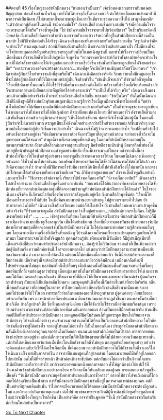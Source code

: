 ##ตอนที่ 45 เรื่องใหญ่ของสำนักฝึกหลวง
“แน่นอนว่าเป็นเขา” เจ๋อซิ่วมองพวกเขาราวกับมองคนปัญญาอ่อน
ก่อนที่จะเข้ามาในจิงตู เขายังไม่ได้บรรลุถึงขั้นทะลวงอเวจี ต่อให้สายเลือดของเผ่าหมาป่ามีพรสวรรค์เป็นพิเศษ ก็ไม่สามารถที่จะเอาชนะผู้แข็งแกร่งในขั้นรวบรวมดวงดาวไปได้
เขาพูดขึ้นมาอีก “แต่ว่าถ้าหากสู้กับเขาในตอนนี้ ข้ามีความมั่นใจ”
ถังซานสือลิ่วถามขึ้นอย่างสงสัย “เจ้ามีความมั่นใจว่าจะเอาชนะเขาได้หรือ”
เจ๋อซิ่วพูดขึ้น “ไม่ ข้ามีความมั่นใจว่าจะตายไปพร้อมกับเขา”
ในชั่วพริบตาห้องก็เงียบสงัด ถังซานสือลิ่วคิดอย่างปวดหัว นอกจากตัวเองแล้ว เจ้าพวกที่อยู่ในสำนักฝึกหลวงนี้ล้วนเป็นพวกบ้า ไม่มีวิธีจะติดต่อกันได้จริงๆ
เฉินฉางเซิงมองมาที่เขาอย่างกะทันหันแล้วถามขึ้น “สรุปแล้วเจ้าคิดจะทำอะไร”
ตามเหตุผลแล้ว ด้วยนิสัยของถังซานสือลิ่ว ถึงเขาจะกำเริบเสิบสานอย่างไร ก็ไม่มีทางที่จะจงใจท้าทายบุคคลสำคัญอย่างประมุขตระกูลเทียนไห่ในหอเฉิงหูเช่นนี้ และทำให้เรื่องราวเปลี่ยนเป็นดุเดือดขึ้นมา
ถังซานสือลิ่วเงียบไปครู่หนึ่ง จึงพูดขึ้น “พวกเราเคยวิเคราะห์กันว่าทั้งสองฝ่ายคิดจะทำอะไร บางทีใต้เท้าสังฆราชคิดจะให้เจ้าถูกขัดเกลาอย่างรวดเร็วยิ่งขึ้น เช่นนั้นทำไมตระกูลเทียนไห่จึงยอมร่วมมือ”
“เพราะว่าพวกเขาคิดจะสร้างสถานการณ์...ท้ายที่สุดก็จะบีบให้ข้าเผชิญหน้ากับสวีโหย่วหรง”
“เจ้าคิดจะต่อสู้กับสวีโหย่วหรงจนถึงที่สุดหรือไม่”
เฉินฉางเซิงคิดอย่างจริงจัง จึงพบว่าตนไม่มีเหตุผลอะไร ที่จะไปต่อสู้กับเด็กสาวที่ยังไม่เคยพบหน้าผู้นั้น จึงส่ายหัวขึ้น
“เช่นนั้นก็จบแล้ว”
ถังซานสือลิ่วพูดขึ้น “เรื่องที่ข้าต้องทำในตอนนี้ ก็คือใช้วิธีรับมือที่พวกเขาล้วนคิดไม่ถึง หลังจากที่ทำเรื่องนี้เรียบร้อยแล้ว เจ้าก็จะสามารถอ่านหนังสือและบำเพ็ญเพียรได้อย่างสงบแล้ว”
“จะเป็นไปได้จริงๆ หรือ” เฉินฉางเซิงมองเขาแล้วถามขึ้นอย่างจริงจัง
คิ้วกระบี่ของถังซานสือลิ่วเลิกขึ้น พลางเอ่ย “ข้าเป็นใคร”
ทันใดนั้นเฉินฉางเซิงก็นึกถึงซูหลีที่ข้างบ่อน้ำพุร้อนบนภูเขาหิมะ และรู้สึกว่าเรื่องนี้ดูเหมือนจะพึ่งพาไม่ค่อยได้
“แต่ว่า ทำไมอีกฝ่ายถึงได้เพิ่มแรงกดดันที่มีต่อสำนักฝึกหลวงอย่างกะทันหันล่ะ”
เป็นถึงประมุขของตระกูลเทียนไห่ แน่นอนว่าไม่ใช่เพราะไม่ได้กินกุ้งมังกร ก็จะเปลี่ยนแปลงนโยบายที่กำหนดเอาไว้
ถังซานสือลิ่วมองแล้วยิ้มขึ้นมา ค่อนข้างจะดูมีเจตนาร้ายอยู่
“เห็นได้อย่างชัดเจน พ่อตาที่เจ้าโชคดีได้มาผู้นั้น ในตอนนี้รู้สึกว่าเจ้าไม่เลวอย่างมาก ตระกูลเทียนไห่กังวลใจอย่างมากว่าสวีโหย่วหรงจะชอบเจ้าขึ้นมาจริงๆ และหากเกิดไม่ยอมต่อสู้กับเจ้าขึ้นมาจะว่าอย่างไร”
เฉินฉางเซิงไม่รู้ว่าควรจะตอบอย่างไร จึงเปลี่ยนหัวข้อไปอย่างแข็งกระด้างอยู่บ้าง “อันดับแรกพวกเราต้องจัดการปัญหาที่อยู่ตรงหน้าก่อน จะทำอย่างไรถึงจะไม่ถูกพวกเขาถมใส่จนตาย”
คำพูดนี้เขาเพิ่งจะเคยพูดที่หอเฉินหู
ในตอนที่สำนักฝึกหลวงตกอยู่ในสถานการณ์ลำบาก ถังซานสือลิ่วกลับมาจากสุสานเทียนซู มือซ้ายถือชามน้ำเต้าหู้ มือขวาถือปาท่องโก๋ เขาอยู่ที่หน้าประตูสำนักฝึกหลวงแล้วพูดอย่างมีพลัง เรื่องนี้เขาจะมาแก้ไขเอง หลังจากนั้นก็เอาปาท่องโก๋จิ้มลงไปในน้ำเต้าหู้อย่างแรง พลางพูดขึ้นว่าจะกดพวกเขาให้จม ในตอนนี้เฉินฉางเซิงอยากรู้อย่างมาก วิธีที่ว่าน้ำมาให้เอาดินถม กองทัพมาให้ทหารสกัดเห็นได้ชัดว่าไม่สามารถใช้ต่อไปได้แล้ว เขายังคิดจะถมอย่างไร
ถ้าหากไม่มีวิธีการอะไรรับมือ เขาทำได้เพียงไม่ไปคำนึงถึงเรื่องนี้ให้มากนัก และตรงเข้าไปขอพบใต้เท้าสังฆราชที่พระราชวังหลีเลย
“จม มีวิธีการอยู่หลายแบบ” ถังซานซื่อลิ่วพูดขึ้นอย่างมีแผนการในใจ “วิธีการของข้าต่อจากนี้ เรียกว่าใช้น้ำจมเจ็ดกองทัพ”
“น้ำจมเจ็ดกองทัพ?” เฉินฉางเซิงไม่เข้าใจอย่างมาก
ถังซานสือลิ่วพูดขึ้นอย่างกะทันหัน “ก่อนหน้านี้ได้ยินว่ากองทัพของนิกายหลวงได้จับนักท่องเที่ยวจากต่างเมืองสองกลุ่มที่คิดจะลอบเข้ามาดูทิวทัศน์ของสำนักฝึกหลวงได้อีกแล้ว”
ในใจของเฉินฉางเซิงคิด นี่เกี่ยวอะไรกับเรื่องที่พวกเรากำลังพูดกันอยู่หรือ
ถังซานสือลิ่วพูดขึ้นต่อ “เรื่องนี้ให้เตือนอะไรบางอย่างให้กับข้า ในเมื่อมีคนมากมายล้วนอยากเข้ามาดู ไม่สู้พวกเราขายตั๋วไปเลย ยังสามารถหาเงินได้อีก”
เฉินฉางเซิงกับเซวียนหยวนผ้อก็ยังไม่เข้าใจ
ถังซานสือลิ่วมองพวกเขาแล้วพูดขึ้นอย่างจริงจัง “ที่ข้าอยากจะพูดคือ สำนักฝึกหลวงกว้างใหญ่อย่างมาก...กลับมีแค่พวกเราไม่กี่คน ไม่รู้สึกเหงาหรืออย่างไร”
......
......
เช้าตรู่ของวันที่สอง ในยามที่ฟ้าเพิ่งจะเริ่มสว่าง ที่นอกสำนักฝึกหลวงก็มีชาวเมืองจำนวนมากที่มาดูเรื่องสนุกกัน
เห็นได้อย่างชัดเจน เรื่องที่เมื่อวานกองทัพของนิกายหลวงจับนักท่องเที่ยวสามกลุ่มที่คิดจะลอบเข้าไปในสำนักฝึกหลวงได้ ไม่ได้ส่งผลกระทบต่อความรู้สึกของคนอื่นๆ เลย
โดยเฉพาะเมื่อวานเรื่องที่เกิดขึ้นที่หอเฉิงหู ไปจนถึงความโกรธเกรี้ยวของประมุขตระกูลเทียนไห่ที่ตามมา ได้แพร่กระจายไปทั่วทั้งจิงตูแล้ว ทุกคนล้วนรู้กัน เพียงแค่วันนี้วันเดียว ก็มีผู้บำเพ็ญเพียรที่แข็งแกร่งถึงสี่สิบกว่าคนมาท้าประลองสำนักฝึกหลวง...ต้องรู้ว่าไม่กี่วันก่อน รวมแล้วก็เป็นเพียงแค่การต่อสู้นับสิบครั้ง
ความคึกคักเช่นนี้ ใครจะยอมพลาดไป
แน่นอนว่าสำนักฝึกหลวงสามารถทำเหมือนกับสองวันแรกนั่น ถ่วงเวลาออกไปก่อนได้ แต่ตอนนี้ไม่เหมือนเมื่อก่อนแล้ว วันนี้มีสาสน์ท้าประลองมาสี่สิบกว่าฉบับ เชื่อว่าพรุ่งนี้จะต้องมีสาสน์ท้าประลองมามากยิ่งกว่าเดิมอีกแน่ เหมือนเกล็ดหิมะที่โปรยปรายลงมาไม่หลุด บอลหิมะที่กลิ้งไปเรื่อยๆ เมื่อถึงตอนนั้นที่หิมะบนพื้นทับถมจนหนาขึ้นเรื่อยๆ บอลหิมะที่กลิ้งจนก้อนสูงกว่าประตู เด็กหนุ่มเหล่านั้นในสำนักฝึกหลวงจะยังสามารถทำอะไรได้
แผงขายดอกไม้ที่นอกตรอกล้วนมากันแล้ว ที่รีบมาจองที่ที่ดีเอาไว้ก็เป็นพวกแผงขายของที่มาแต่เช้า ผู้คนกินซาลาเปาร้อนๆ กับบะหมี่เย็นอันสดชื่นไปพลาง และพูดคุยกันถึงเรื่องนี้กันด้วยใบหน้าที่กระตือรือร้น กลิ่นเนื้อบดกับแตงกวาที่ลอยอยู่ในอากาศ ทำให้พวกเด็กสาวที่หลงรักถังซานสือลิ่วพวกนั้นแทบจะเอาดอกไม้ซ่อนเข้าไปไว้ในอก เพราะกลัวว่ากลิ่นหอมของดอกไม้จะถูกทำลาย
ฝูงคนค่อยๆ เงียบเสียงลงอย่างกะทันหัน เพราะว่าหน้าศาลาที่ตรงข้ามถนน มีคนจำนวนมากปรากฏตัวขึ้นมา คนเหล่านั้นบ้างก็แก่บ้างก็เด็ก บ้างก็สูงบ้างก็เตี้ย ซึ่งทั้งหมดล้วนนิ่งเงียบ เห็นได้ชัดว่าไม่ใช่ชาวเมืองที่มาชมเรื่องสนุก เพราะว่าบนร่างของพวกเขาล้วนปล่อยกลิ่นอายที่แสนอันตรายออกมา ล้วนเป็นยอดฝีมืออย่างแท้จริง ล้วนเป็นยอดฝีมือที่มาท้าประลองสำนักฝึกหลวง
มองดูยอดฝีมือนับสิบคนนี้ที่ถูกตระกูลเทียนไห่เรียกมาจากสำนักต่างๆ ไปจนถึงเมืองต่างๆ คนจำนวนมากล้วนอดไม่ได้ที่จะเป็นกังวลแทนสำนักฝึกหลวง ในใจคิดว่าเช่นนี้แล้วจะสู้ได้อย่างไร จะต่อสู้ให้หมดได้อย่างไร
ก็เป็นในตอนนี้เอง ประตูสำนักของสำนักฝึกหลวงพลันมีเสียงดังจากการถูกคนจากด้านในเปิดออก
บนถนนนอกสำนักเงียบเป็นเป่าสาก บรรยากาศค่อนข้างน่าประหลาดอยู่บ้าง แม้แต่เด็กสาวพวกนั้นก็ยังใช้เพียงสายตาที่เต็มไปด้วยความหวังมองมาทางนั้น แต่กลับไม่เหมือนหลายวันก่อนนั้นที่ตะโกนชื่อถังซานสือลิ่วไม่หยุด และพูดประโยคคำพูดบ้าๆ อย่างข้าจะต้องแต่งงานกับเจ้าให้ได้อะไรเทือกนั้น
ที่เดินออกมาจากสำนักฝึกหลวงไม่ใช่ถังซานสือลิ่ว และก็ไม่ใช่เฉินฉางเซิง แต่เป็นอาจารย์ซิน
อาจารย์ซินมองผู้คนที่อยู่รอบด้าน โดยเฉพาะยอดฝีมือที่อยู่ไกลออกไปเหล่านั้น อดไม่ได้ที่จะส่ายหน้า สีหน้าค่อนข้างจะซับซ้อน แต่กลับมองไม่ออกว่าเป็นกังวลใจแทนสำนักฝึกหลวงหรือว่าอย่างไร
เขาล้วงกระดาษแผ่นหนึ่งออกมาจากอก สั่งให้ลูกน้องนำไปแปะไว้ที่กำแพงด้านข้างสำนักฝึกหลวงอย่างละเอียด หลังจากนั้นก็หันกลับมามองฝูงคน กระแอมคอ แล้วพูดขึ้นเสียงดัง “วันนี้สำนักฝึกหลวงจะหยุดรับคำท้าประลองเป็นการชั่วคราว”
ตรอกไป่ฮวาไปจนถึงถนนที่ไกลออกไปล้วนเงียบเป็นเป่าสาก การรับมือของสำนักฝึกหลวงเช่นนี้อยู่ในการคาดการณ์ของทุกคน แต่ก็เป็นอย่างที่ทุกคนคิดเช่นนั้น ว่าไม่อาจจะยืดเวลาออกไปได้ตลอด เช่นนั้นสำนักฝึกหลวงจะต้องมีลูกเล่นใหม่ และถ้าหากว่ากันตามเหตุผลแล้ว ต่อไปนักบวชของพระราชวังหลีผู้นี้จะต้องมีคำพูดที่จะพูดอีกแน่ ไม่แน่ว่าจะมีเรื่องใหญ่อะไรเกิดขึ้น
เป็นอย่างที่คิด อาจารย์ซินพูดต่อ “วันนี้ สำนักฝึกหลวงจะเริ่มต้นรับนักเรียนใหม่อย่างเป็นทางการ!”


[Go To Next Chapter]( ./477.md)